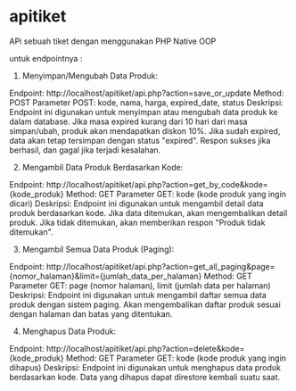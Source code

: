 # apitiket

APi sebuah tiket dengan menggunakan PHP Native OOP

untuk endpointnya :

1. Menyimpan/Mengubah Data Produk:

Endpoint: http://localhost/apitiket/api.php?action=save_or_update
Method: POST
Parameter POST: kode, nama, harga, expired_date, status
Deskripsi: Endpoint ini digunakan untuk menyimpan atau mengubah data produk ke dalam database. Jika masa expired kurang dari 10 hari dari masa simpan/ubah, produk akan mendapatkan diskon 10%. Jika sudah expired, data akan tetap tersimpan dengan status "expired". Respon sukses jika berhasil, dan gagal jika terjadi kesalahan.

2. Mengambil Data Produk Berdasarkan Kode:

Endpoint: http://localhost/apitiket/api.php?action=get_by_code&kode={kode_produk}
Method: GET
Parameter GET: kode (kode produk yang ingin dicari)
Deskripsi: Endpoint ini digunakan untuk mengambil detail data produk berdasarkan kode. Jika data ditemukan, akan mengembalikan detail produk. Jika tidak ditemukan, akan memberikan respon "Produk tidak ditemukan".

3. Mengambil Semua Data Produk (Paging):

Endpoint: http://localhost/apitiket/api.php?action=get_all_paging&page={nomor_halaman}&limit={jumlah_data_per_halaman}
Method: GET
Parameter GET: page (nomor halaman), limit (jumlah data per halaman)
Deskripsi: Endpoint ini digunakan untuk mengambil daftar semua data produk dengan sistem paging. Akan mengembalikan daftar produk sesuai dengan halaman dan batas yang ditentukan.

4. Menghapus Data Produk:

Endpoint: http://localhost/apitiket/api.php?action=delete&kode={kode_produk}
Method: GET
Parameter GET: kode (kode produk yang ingin dihapus)
Deskripsi: Endpoint ini digunakan untuk menghapus data produk berdasarkan kode. Data yang dihapus dapat direstore kembali suatu saat.
